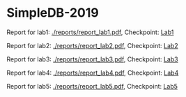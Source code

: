 # SimpleDB-2019

Report for lab1: [./reports/report_lab1.pdf](./reports/report_lab1.pdf), Checkpoint: [Lab1](https://github.com/woshiyyya/SimpleDB-2019/tree/lab1)

Report for lab2: [./reports/report_lab2.pdf](./reports/report_lab2.pdf), Checkpoint: [Lab2](https://github.com/woshiyyya/SimpleDB-2019/tree/lab2)

Report for lab3: [./reports/report_lab3.pdf](./reports/report_lab3.pdf), Checkpoint: [Lab3](https://github.com/woshiyyya/SimpleDB-2019/tree/lab3)

Report for lab4: [./reports/report_lab4.pdf](./reports/report_lab4.pdf), Checkpoint: [Lab4](https://github.com/woshiyyya/SimpleDB-2019/tree/lab4)

Report for lab5: [./reports/report_lab5.pdf](./reports/report_lab5.pdf), Checkpoint: [Lab5](https://github.com/woshiyyya/SimpleDB-2019/tree/lab5)
